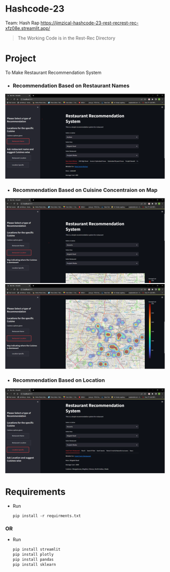 # Hashcode-23
Team: Hash Rap
https://jimzical-hashcode-23-rest-recrest-rec-xfz08e.streamlit.app/
> The Working Code is in the Rest-Rec Directory

# Project
To Make Restaurant Recommendation System

- ### Recommendation Based on Restaurant Names
![rest_name](https://github.com/Jimzical/Hashcode-23/blob/IMAGES/rest_rec_images/rest_name.png)

- ### Recommendation Based on Cuisine Concentraion on Map
![rest_loc1](https://github.com/Jimzical/Hashcode-23/blob/IMAGES/rest_rec_images/rest_loc_1.png)
![rest_loc2](https://github.com/Jimzical/Hashcode-23/blob/IMAGES/rest_rec_images/rest_loc_2.png)

- ### Recommendation Based on Location
![rest_name](https://github.com/Jimzical/Hashcode-23/blob/IMAGES/rest_rec_images/rest_loc.png)

# Requirements
- Run
  ```
  pip install -r requirments.txt
  ```
### OR
- Run
  ```
  pip install streamlit
  pip install plotly
  pip install pandas
  pip install sklearn
  ```
